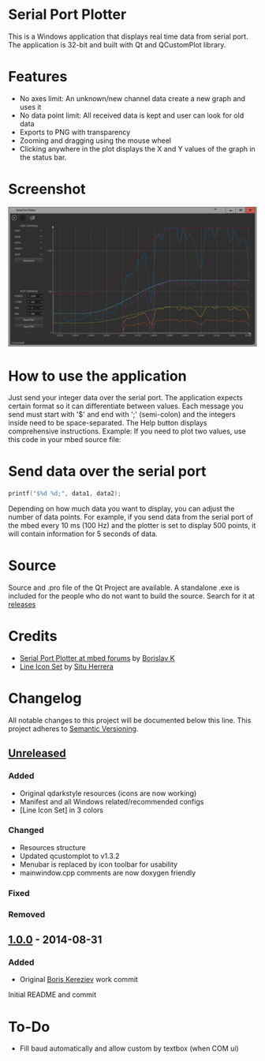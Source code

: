 # Serial Port Plotter

This is a Windows application that displays real time data from serial port. The application is 32-bit and built with Qt and QCustomPlot library.

# Features
- No axes limit: An unknown/new channel data create a new graph and uses it
- No data point limit: All received data is kept and user can look for old data
- Exports to PNG with transparency
- Zooming and dragging using the mouse wheel
- Clicking anywhere in the plot displays the X and Y values of the graph in the status bar.

# Screenshot

![Serial Port Plotter screenshot](res/screen_v1.1.0.png)

# How to use the application

Just send your integer data over the serial port. The application expects certain format so it can differentiate between values. Each message you send must start with '$' and end with ';' (semi-colon) and the integers inside need to be space-separated. The Help button displays comprehensive instructions. Example: If you need to plot two values, use this code in your mbed source file:

# Send data over the serial port

```c
printf("$%d %d;", data1, data2);
```

Depending on how much data you want to display, you can adjust the number of data points. For example, if you send data from the serial port of the mbed every 10 ms (100 Hz) and the plotter is set to display 500 points, it will contain information for 5 seconds of data.

# Source

Source and .pro file of the Qt Project are available. A standalone .exe is included for the people who do not want to build the source. Search for it at [releases](https://github.com/CieNTi/serial_port_plotter/releases)

# Credits

- [Serial Port Plotter at mbed forums](https://developer.mbed.org/users/borislav/notebook/serial-port-plotter/) by [Borislav K](https://developer.mbed.org/users/borislav/ )
- [Line Icon Set](http://www.flaticon.com/packs/line-icon-set) by [Situ Herrera](http://www.flaticon.com/authors/situ-herrera)

# Changelog

All notable changes to this project will be documented below this line.
This project adheres to [Semantic Versioning](http://semver.org/).

## [Unreleased]
### Added
- Original qdarkstyle resources (icons are now working)
- Manifest and all Windows related/recommended configs
- [Line Icon Set] in 3 colors

### Changed
- Resources structure
- Updated qcustomplot to v1.3.2
- Menubar is replaced by icon toolbar for usability
- mainwindow.cpp comments are now doxygen friendly

### Fixed

### Removed

## [1.0.0] - 2014-08-31
### Added
- Original [Boris Kereziev](b.kereziev@gmail.com) work commit

Initial README and commit

[Unreleased]: https://link/to/diff
[1.0.0]: https://developer.mbed.org/users/borislav/notebook/serial-port-plotter/

# To-Do
- Fill baud automatically and allow custom by textbox (when COM ui)